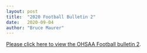 ```yaml
---
layout: post
title:  "2020 Football Bulletin 2"
date:   2020-09-04
author: "Bruce Maurer"
---
```


[Please click here to view the OHSAA Football bulletin
2](https://storage.googleapis.com/ohsaa-websites/bulletins/2020/2020_bulletin-2.pdf).
